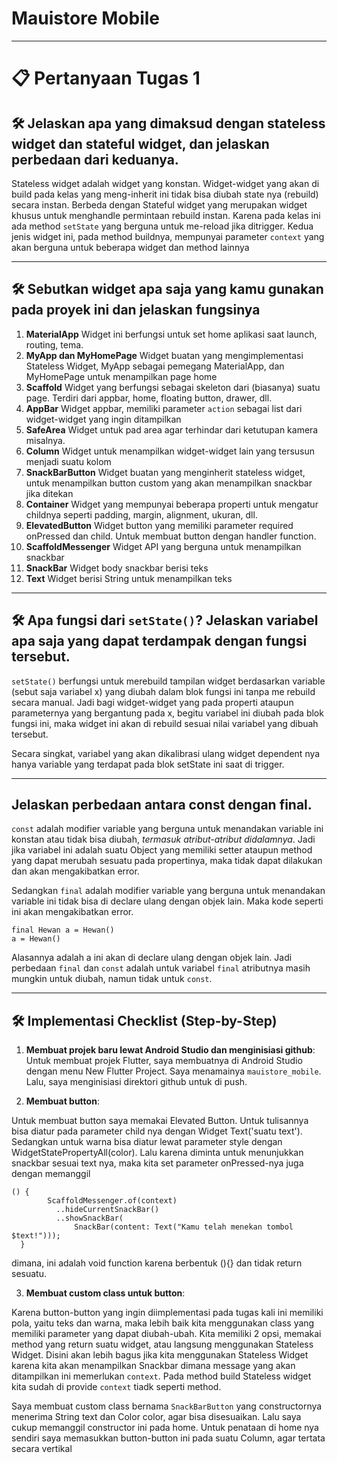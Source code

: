 
# **Mauistore Mobile**

---

# 📋 **Pertanyaan Tugas 1**

## 🛠 **Jelaskan apa yang dimaksud dengan stateless widget dan stateful widget, dan jelaskan perbedaan dari keduanya.**
Stateless widget adalah widget yang konstan. Widget-widget yang akan di build pada kelas yang meng-inherit ini tidak bisa diubah state nya (rebuild) secara instan. Berbeda dengan Stateful widget yang merupakan widget khusus untuk menghandle permintaan rebuild instan. Karena pada kelas ini ada method `setState` yang berguna untuk me-reload jika ditrigger. Kedua jenis widget ini, pada method buildnya, mempunyai parameter `context` yang akan berguna untuk beberapa widget dan method lainnya

---

## 🛠 **Sebutkan widget apa saja yang kamu gunakan pada proyek ini dan jelaskan fungsinya**

1. **MaterialApp**
  Widget ini berfungsi untuk set home aplikasi saat launch, routing, tema.
2. **MyApp dan MyHomePage**
  Widget buatan yang mengimplementasi Stateless Widget, MyApp sebagai pemegang MaterialApp, dan MyHomePage untuk menampilkan page home
3. **Scaffold**
  Widget yang berfungsi sebagai skeleton dari (biasanya) suatu page. Terdiri dari appbar, home, floating button, drawer, dll.
4. **AppBar**
  Widget appbar, memiliki parameter `action` sebagai list dari widget-widget yang ingin ditampilkan
5. **SafeArea**
  Widget untuk pad area agar terhindar dari ketutupan kamera misalnya.
6. **Column**
  Widget untuk menampilkan widget-widget lain yang tersusun menjadi suatu kolom
7. **SnackBarButton**
  Widget buatan yang menginherit stateless widget, untuk menampilkan button custom yang akan menampilkan snackbar jika ditekan
8. **Container**
  Widget yang mempunyai beberapa properti untuk mengatur childnya seperti padding, margin, alignment, ukuran, dll.
9. **ElevatedButton**
  Widget button yang memiliki parameter required onPressed dan child. Untuk membuat button dengan handler function.
10. **ScaffoldMessenger**
  Widget API yang berguna untuk menampilkan snackbar
11. **SnackBar**
  Widget body snackbar berisi teks
12. **Text**
  Widget berisi String untuk menampilkan teks

---

## 🛠 **Apa fungsi dari `setState()`? Jelaskan variabel apa saja yang dapat terdampak dengan fungsi tersebut.**
`setState()` berfungsi untuk merebuild tampilan widget berdasarkan variable (sebut saja variabel x) yang diubah dalam blok fungsi ini tanpa me rebuild secara manual. Jadi bagi widget-widget yang pada properti ataupun parameternya yang bergantung pada x, begitu variabel ini diubah pada blok fungsi ini, maka widget ini akan di rebuild sesuai nilai variabel yang dibuah tersebut. 

Secara singkat, variabel yang akan dikalibrasi ulang widget dependent nya hanya variable yang terdapat pada blok setState ini saat di trigger.

---

## **Jelaskan perbedaan antara const dengan final.**
`const` adalah modifier variable yang berguna untuk menandakan variable ini konstan atau tidak bisa diubah, *termasuk atribut-atribut didalamnya*. Jadi jika variabel ini adalah suatu Object yang memiliki setter ataupun method yang dapat merubah sesuatu pada propertinya, maka tidak dapat dilakukan dan akan mengakibatkan error. 

Sedangkan `final` adalah modifier variable yang berguna untuk menandakan variable ini tidak bisa di declare ulang dengan objek lain. Maka kode seperti ini akan mengakibatkan error.
```
final Hewan a = Hewan()
a = Hewan()
```
Alasannya adalah a ini akan di declare ulang dengan objek lain. Jadi perbedaan `final` dan `const` adalah untuk variabel `final` atributnya masih mungkin untuk diubah, namun tidak untuk `const`. 

---

## 🛠 **Implementasi Checklist (Step-by-Step)**
1. **Membuat projek baru lewat Android Studio dan menginisiasi github**:  
  Untuk membuat projek Flutter, saya membuatnya di Android Studio dengan menu New Flutter Project. Saya menamainya `mauistore_mobile`. Lalu, saya menginisiasi direktori github untuk di push.

2. **Membuat button**:


  Untuk membuat button saya memakai Elevated Button. Untuk tulisannya bisa diatur pada parameter child nya dengan Widget Text('suatu text'). Sedangkan untuk warna bisa diatur lewat parameter style dengan WidgetStatePropertyAll<Color>(color). Lalu karena diminta untuk menunjukkan snackbar sesuai text nya, maka kita set parameter onPressed-nya juga dengan memanggil

  ```
  () {
          ScaffoldMessenger.of(context)
            ..hideCurrentSnackBar()
            ..showSnackBar(
                SnackBar(content: Text("Kamu telah menekan tombol $text!")));
    }
  ```
  dimana, ini adalah void function karena berbentuk (){} dan tidak return sesuatu.

3. **Membuat custom class untuk button**:


  Karena button-button yang ingin diimplementasi pada tugas kali ini memiliki pola, yaitu teks dan warna, maka lebih baik kita menggunakan class yang memiliki parameter yang dapat diubah-ubah. Kita memiliki 2 opsi, memakai method yang return suatu widget, atau langsung menggunakan Stateless Widget. Disini akan lebih bagus jika kita menggunakan Stateless Widget karena kita akan menampilkan Snackbar dimana message yang akan ditampilkan ini memerlukan `context`. Pada method build Stateless widget kita sudah di provide `context` tiadk seperti method. 

  Saya membuat custom class bernama `SnackBarButton` yang constructornya menerima String text dan Color color, agar bisa disesuaikan. Lalu saya cukup memanggil constructor ini pada home. Untuk penataan di home nya sendiri saya memasukkan button-button ini pada suatu Column, agar tertata secara vertikal

  
